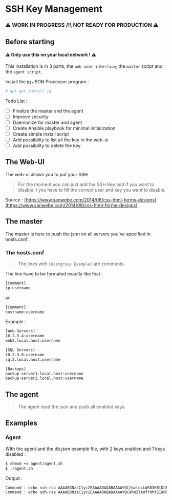 # SSH Key Management

### :warning: WORK IN PROGRESS /!\ NOT READY FOR PRODUCTION :warning:

## Before starting

#### :warning: Only use this on your local network ! :warning:

This installation is in 3 parts, the `web user interface`, the `master` script and the `agent script`.

Install the jq JSON Processor program :

```bash
# apt-get install jq
```

Todo List : 
- [ ] Finalize the master and the agent
- [ ] Improve security
- [ ] Daemonize for master and agent
- [ ] Create Ansible playbook for minimal initialization
- [ ] Create simple install script
- [ ] Add possibility to list all the key in the web-ui
- [ ] Add possibility to delete the key

## The Web-UI
The web-ui allows you to put your SSH

> For the moment you can just add the SSH Key and if you want to disable it you have to fill the correct user and key you want to disable.

Source : [https://www.sanwebe.com/2014/08/css-html-forms-designs](https://www.sanwebe.com/2014/08/css-html-forms-designs)

## The master

The master is here to push the json on all servers you've specified in hosts.conf.

### The hosts.conf

> The lines with `[Hostgroup Example]` are comments.

The line have to be formated exactly like that :

```bash
[Comment]
ip:username
```

or

```bash
[Comment]
hostname:username
```
Example : 

```bash
[Web-Servers]
10.2.3.4:username
web2.local.host:username

[SQL Servers]
10.2.3.8:username
sql2.local.host:username

[Backups]
backup-server1.local.host:username
backup-server2.local.host:username
```

## The agent

> The agent read the json and push all enabled keys.

## Examples

### Agent 

With the agent and the db.json example file, with 2 keys enabled and 1 keys disabled : 

```bash
$ chmod +x agent/agent.sh
$ ./agent.sh
```

Output : 

```bash
Command : echo ssh-rsa AAAAB3NzaC1yc2EAAAADAQABAAAAYQC/bztdcLWS8IK8tDUEaZRp+T/Vlohmni0f5FMs/1I4lCy8XSM96twyVXBo4ATYBFj61ET0CIGAzW81xDsOkWv3oKDlRzurU5TVc49KQEIjwv5DbpB6g2HznmM5oo8diDE= user@home >> /.ssh/authorized_keys
Command : echo ssh-rsa AAAAB3NzaC1yc2EAAAADAQABAAAAYQC4hnZYAmfr9htSIAMRc1fan6se+mLdohiTIyC+CXQ4N2JHSjqaf8Fk9MLk8Y+l4Ziapfjj8cXIMZvbC+r63f+n/3MUwu8djKnaJdi1Kek5vCCXk6zVhPg2scdhqjnH0vs= user@laptop >> /.ssh/authorized_keys
```